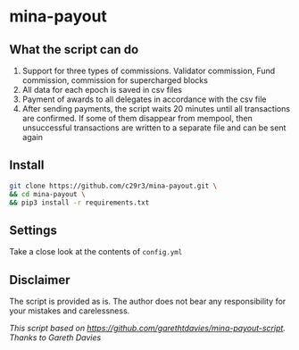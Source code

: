 # mina-payout  
## What the script can do  
1. Support for three types of commissions. Validator commission, Fund commission, commission for supercharged blocks  
2. All data for each epoch is saved in csv files  
3. Payment of awards to all delegates in accordance with the csv file  
4. After sending payments, the script waits 20 minutes until all transactions are confirmed. If some of them disappear from mempool, then unsuccessful transactions are written to a separate file and can be sent again

## Install  
```bash
git clone https://github.com/c29r3/mina-payout.git \
&& cd mina-payout \
&& pip3 install -r requirements.txt
```

## Settings  
Take a close look at the contents of `config.yml`

## Disclaimer  
The script is provided as is. The author does not bear any responsibility for your mistakes and carelessness.

*This script based on https://github.com/garethtdavies/mina-payout-script. Thanks to Gareth Davies*
